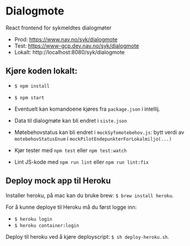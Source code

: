# Dialogmote

React frontend for sykmeldtes dialogmøter

- Prod: https://www.nav.no/syk/dialogmote
- Test: https://www-gcp.dev.nav.no/syk/dialogmote
- Lokalt: http://localhost:8080/syk/dialogmote

## Kjøre koden lokalt:

- `$ npm install`
- `$ npm start`
- Eventuelt kan komandoene kjøres fra `package.json` i intellij.
- Data til dialogmøte kan bli endret i `siste.json`
- Møtebehovstatus kan bli endret i `mockSyfomotebehov.js`: bytt verdi av `motebehovStatusEnum` i `mockPilotEndepunkterForLokalmiljo(...)`

- Kjør tester med `npm test` eller `npm test:watch`
- Lint JS-kode med `npm run lint` eller `npm run lint:fix`

## Deploy mock app til Heroku

Installer heroku, på mac kan du bruke brew: `$ brew install heroku`.

For å kunne deploye til Heroku må du først logge inn:

- `$ heroku login`
- `$ heroku container:login`

Deploy til heroku ved å kjøre deployscript: `$ sh deploy-heroku.sh`.

